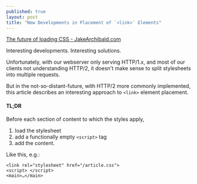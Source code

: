 ```yaml
---
published: true
layout: post
title: "New Developments in Placement of `<link>` Elements"
---
```


[The future of loading CSS - JakeArchibald.com](https://jakearchibald.com/2016/link-in-body/?imm_mid=0e0e86&cmp=em-web-na-na-newsltr_20160224)

Interesting developments. Interesting solutions.

Unfortunately, with our webserver only serving HTTP/1.x, and most of our clients not understanding HTTP/2, it doesn't make sense to split stylesheets into multiple requests.

But in the not-so-distant-future, with HTTP/2 more commonly implemented, this article describes an interesting approach to `<link>` element placement.


#### TL;DR

Before each section of content to which the styles apply,

1. load the stylesheet
2. add a functionally empty `<script>` tag
3. add the content.

Like this, e.g.:

```
<link rel="stylesheet" href="/article.css">
<script> </script>
<main>…</main>
```

